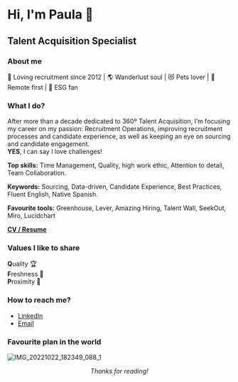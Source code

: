 # Hi, I'm Paula 👋
## Talent Acquisition Specialist
### About me
💙 Loving recruitment since 2012 | 🌎 Wanderlust soul | 😻 Pets lover | 🏡 Remote first  | 🌲 ESG fan
### What I do?
After more than a decade dedicated to 360º Talent Acquisition, I’m focusing my career on my passion: Recruitment Operations, improving recruitment processes and candidate experience, as well as keeping an eye on sourcing and candidate engagement. <br> **YES**, I can say I love challenges!

**Top skills:** Time Management, Quality, high work ethic, Attention to detail, Team Collaboration.  

**Keywords:** Sourcing, Data-driven, Candidate Experience, Best Practices, Fluent English, Native Spanish.

**Favourite tools:** Greenhouse, Lever, Amazing Hiring, Talent Wall, SeekOut, Miro, Lucidchart

**[CV / Resume](https://www.linkedin.com/in/gomezpaula/)**

### Values I like to share
**Q**uality 🏆  
**F**reshness 🌱   
**P**roximity 👐

### How to reach me?
- [LinkedIn](https://www.linkedin.com/in/gomezpaula/)  
- [Email](mailto:pgomez.techtalent@gmail.com)

### Favourite plan in the world
![IMG_20221022_182349_088_1](https://github.com/pgg89/pgg89/assets/79692339/18baa25c-55e6-46ee-a847-482f1d8fd535)

*<p align="center"> Thanks for reading!*
